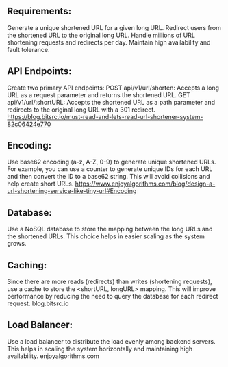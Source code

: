 ## Requirements:

Generate a unique shortened URL for a given long URL.
Redirect users from the shortened URL to the original long URL.
Handle millions of URL shortening requests and redirects per day.
Maintain high availability and fault tolerance.

## API Endpoints:

Create two primary API endpoints:
POST api/v1/url/shorten: Accepts a long URL as a request parameter and returns the shortened URL.
GET api/v1/url/:shortURL: Accepts the shortened URL as a path parameter and redirects to the original long URL with a 301 redirect. https://blog.bitsrc.io/must-read-and-lets-read-url-shortener-system-82c06424e770

## Encoding:

Use base62 encoding (a-z, A-Z, 0-9) to generate unique shortened URLs. For example, you can use a counter to generate unique IDs for each URL and then convert the ID to a base62 string. This will avoid collisions and help create short URLs. https://www.enjoyalgorithms.com/blog/design-a-url-shortening-service-like-tiny-url#Encoding

## Database:

Use a NoSQL database to store the mapping between the long URLs and the shortened URLs. This choice helps in easier scaling as the system grows.

## Caching:

Since there are more reads (redirects) than writes (shortening requests), use a cache to store the <shortURL, longURL> mapping. This will improve performance by reducing the need to query the database for each redirect request. blog.bitsrc.io

## Load Balancer:

Use a load balancer to distribute the load evenly among backend servers. This helps in scaling the system horizontally and maintaining high availability. enjoyalgorithms.com
